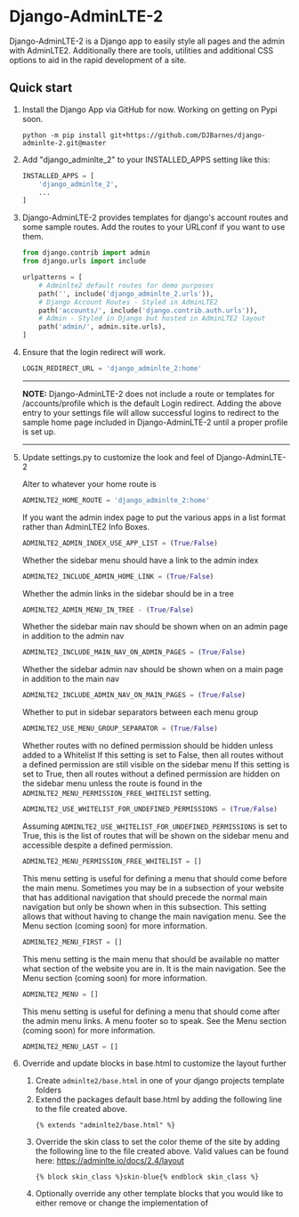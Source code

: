 # Django-AdminLTE-2

Django-AdminLTE-2 is a Django app to easily style all pages and the admin with AdminLTE2.
Additionally there are tools, utilities and additional CSS options to aid in the rapid development of a site.

## Quick start

1. Install the Django App via GitHub for now. Working on getting on Pypi soon.
    ```shell
    python -m pip install git+https://github.com/DJBarnes/django-adminlte-2.git@master
    ```

2. Add "django_adminlte_2" to your INSTALLED_APPS setting like this:
    ```python
    INSTALLED_APPS = [
        'django_adminlte_2',
        ...
    ]
    ```

3. Django-AdminLTE-2 provides templates for django's account routes and some sample routes. Add the routes to your URLconf if you want to use them.
    ```python
    from django.contrib import admin
    from django.urls import include

    urlpatterns = [
        # Adminlte2 default routes for demo purposes
        path('', include('django_adminlte_2.urls')),
        # Django Account Routes - Styled in AdminLTE2
        path('accounts/', include('django.contrib.auth.urls')),
        # Admin - Styled in Django but hosted in AdminLTE2 layout
        path('admin/', admin.site.urls),
    ]
    ```

4. Ensure that the login redirect will work.
    ```python
    LOGIN_REDIRECT_URL = 'django_adminlte_2:home'
    ```
    ---

    **NOTE:**
    Django-AdminLTE-2 does not include a route or templates for /accounts/profile which is the default Login redirect.
    Adding the above entry to your settings file will allow successful logins to redirect to the sample home page
    included in Django-AdminLTE-2 until a proper profile is set up.

    ---

5. Update settings.py to customize the look and feel of Django-AdminLTE-2

    Alter to whatever your home route is
    ```python
    ADMINLTE2_HOME_ROUTE = 'django_adminlte_2:home'
    ```

    If you want the admin index page to put the various apps in a list format rather than AdminLTE2 Info Boxes.
    ```python
    ADMINLTE2_ADMIN_INDEX_USE_APP_LIST = (True/False)
    ```

    Whether the sidebar menu should have a link to the admin index
    ```python
    ADMINLTE2_INCLUDE_ADMIN_HOME_LINK = (True/False)
    ```

    Whether the admin links in the sidebar should be in a tree
    ```python
    ADMINLTE2_ADMIN_MENU_IN_TREE - (True/False)
    ```

    Whether the sidebar main nav should be shown when on an admin page in addition to the admin nav
    ```python
    ADMINLTE2_INCLUDE_MAIN_NAV_ON_ADMIN_PAGES = (True/False)
    ```

    Whether the sidebar admin nav should be shown when on a main page in addition to the main nav
    ```python
    ADMINLTE2_INCLUDE_ADMIN_NAV_ON_MAIN_PAGES = (True/False)
    ```

    Whether to put in sidebar separators between each menu group
    ```python
    ADMINLTE2_USE_MENU_GROUP_SEPARATOR = (True/False)
    ```

    Whether routes with no defined permission should be hidden unless added to a Whitelist
    If this setting is set to False, then all routes without a defined permission are still visible on the sidebar menu
    If this setting is set to True, then all routes without a defined permission are hidden on the sidebar menu unless the route is found in the ```ADMINLTE2_MENU_PERMISSION_FREE_WHITELIST``` setting.
    ```python
    ADMINLTE2_USE_WHITELIST_FOR_UNDEFINED_PERMISSIONS = (True/False)
    ```

    Assuming ```ADMINLTE2_USE_WHITELIST_FOR_UNDEFINED_PERMISSIONS``` is set to True, this is the list of routes that will be shown on the sidebar menu and accessible despite a defined permission.
    ```python
    ADMINLTE2_MENU_PERMISSION_FREE_WHITELIST = []
    ```

    This menu setting is useful for defining a menu that should come before the main menu. Sometimes you may be in a subsection of your website that has additional navigation that should precede the normal main navigation but only be shown when in this subsection. This setting allows that without having to change the main navigation menu.
    See the Menu section (coming soon) for more information.
    ```python
    ADMINLTE2_MENU_FIRST = []
    ```

    This menu setting is the main menu that should be available no matter what section of the website you are in. It is the main navigation.
    See the Menu section (coming soon) for more information.
    ```python
    ADMINLTE2_MENU = []
    ```

    This menu setting is useful for defining a menu that should come after the admin menu links. A menu footer so to speak.
    See the Menu section (coming soon) for more information.
    ```python
    ADMINLTE2_MENU_LAST = []
    ```

6. Override and update blocks in base.html to customize the layout further
    1. Create ```adminlte2/base.html``` in one of your django projects template folders
    2. Extend the packages default base.html by adding the following line to the file created above.
        ```htmldjango
        {% extends "adminlte2/base.html" %}
        ```
    3. Override the skin class to set the color theme of the site by adding the following line to the file created above.
        Valid values can be found here: https://adminlte.io/docs/2.4/layout
        ```htmldjango
        {% block skin_class %}skin-blue{% endblock skin_class %}
        ```
    4. Optionally override any other template blocks that you would like to either remove or change the implementation of
